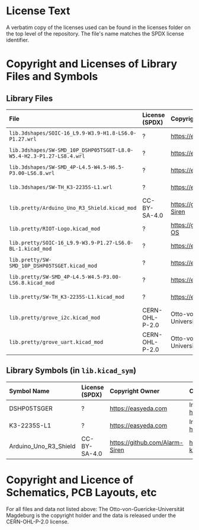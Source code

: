 License Text
============

A verbatim copy of the licenses used can be found in the licenses folder on the
top level of the repository. The file's name matches the SPDX license
identifier.

Copyright and Licenses of Library Files and Symbols
===================================================

Library Files
-------------

| File                                                                  | License (SPDX)    | Copyright Owner                           | Link                                                                              | Comment                                                   |
|:--------------------------------------------------------------------- |:----------------- |:----------------------------------------- |:--------------------------------------------------------------------------------- |:--------------------------------------------------------- |
| `lib.3dshapes/SOIC-16_L9.9-W3.9-H1.8-LS6.0-P1.27.wrl`                 | ?                 | https://easyeda.com                       | --                                                                                | Imported via https://github.com/uPesy/easyeda2kicad.py    |
| `lib.3dshapes/SW-SMD_10P_DSHP05TSGET-L8.0-W5.4-H2.3-P1.27-LS8.4.wrl`  | ?                 | https://easyeda.com                       | --                                                                                | Imported via https://github.com/uPesy/easyeda2kicad.py    |
| `lib.3dshapes/SW-SMD_4P-L4.5-W4.5-H6.5-P3.00-LS6.8.wrl`               | ?                 | https://easyeda.com                       | --                                                                                | Imported via https://github.com/uPesy/easyeda2kicad.py    |
| `lib.3dshapes/SW-TH_K3-2235S-L1.wrl`                                  | ?                 | https://easyeda.com                       | --                                                                                | Imported via https://github.com/uPesy/easyeda2kicad.py    |
| `lib.pretty/Arduino_Uno_R3_Shield.kicad_mod`                          | CC-BY-SA-4.0      | https://github.com/Alarm-Siren            | https://github.com/Alarm-Siren/arduino-kicad-library                              | Minor Modifications from Upstream                         |
| `lib.pretty/RIOT-Logo.kicad_mod`                                      | ?                 | https://github.com/RIOT-OS                | https://github.com/RIOT-OS                                                        | Official RIOT Logo                                        |
| `lib.pretty/SOIC-16_L9.9-W3.9-P1.27-LS6.0-BL-1.kicad_mod`             | ?                 | https://easyeda.com                       | https://easyeda.com/component/57bde458a1df48daae5091ee0fe1d27c                    | Imported via https://github.com/uPesy/easyeda2kicad.py    |
| `lib.pretty/SW-SMD_10P_DSHP05TSGET.kicad_mod`                         | ?                 | https://easyeda.com                       | https://easyeda.com/component/4beb5b47488c4f06acfa8982ab6b579c                    | Imported via https://github.com/uPesy/easyeda2kicad.py    |
| `lib.pretty/SW-SMD_4P-L4.5-W4.5-P3.00-LS6.8.kicad_mod`                | ?                 | https://easyeda.com                       | https://easyeda.com/component/a156536f78584916bc0f041c6a68a827                    | Imported via https://github.com/uPesy/easyeda2kicad.py    |
| `lib.pretty/SW-TH_K3-2235S-L1.kicad_mod`                              | ?                 | https://easyeda.com                       | https://easyeda.com/components/SW-TH-K3-2235S-L1_aa72301b95354b38a3cfc7ae8cfcb606 | Imported via https://github.com/uPesy/easyeda2kicad.py    |
| `lib.pretty/grove_i2c.kicad_mod`                                      | CERN-OHL-P-2.0    | Otto-von-Guericke-Universität Magdeburg   | --                                                                                | --                                                        |
| `lib.pretty/grove_uart.kicad_mod`                                     | CERN-OHL-P-2.0    | Otto-von-Guericke-Universität Magdeburg   | --                                                                                | --                                                        |

Library Symbols (in `lib.kicad_sym`)
------------------------------------

| Symbol Name           | License (SPDX)        | Copyright Owner                   | Comment                                                   |
|:--------------------- |:--------------------- |:--------------------------------- |:--------------------------------------------------------- |
| DSHP05TSGER           | ?                     | https://easyeda.com               | Imported via https://github.com/uPesy/easyeda2kicad.py    |
| K3-2235S-L1           | ?                     | https://easyeda.com               | Imported via https://github.com/uPesy/easyeda2kicad.py    |
| Arduino_Uno_R3_Shield | CC-BY-SA-4.0          | https://github.com/Alarm-Siren    | https://github.com/Alarm-Siren/arduino-kicad-library      |

Copyright and Licence of Schematics, PCB Layouts, etc
=====================================================

For all files and data not listed above: The Otto-von-Guericke-Universität
Magdeburg is the copyright holder and the data is released under the
CERN-OHL-P-2.0 license.
